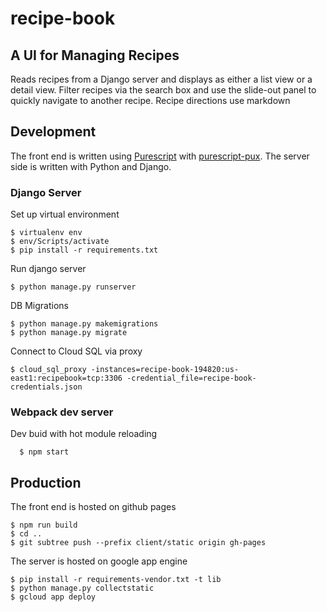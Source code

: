 # recipe-book

## A UI for Managing Recipes
Reads recipes from a Django server and displays as either a list view or a detail view.  Filter recipes via the search box and use the slide-out panel to quickly navigate to another recipe.  Recipe directions use markdown

## Development
The front end is written using [Purescript](http://www.purescript.org/) with [purescript-pux](http://purescript-pux.org/).  The server side is written with Python and Django.

### Django Server
Set up virtual environment

    $ virtualenv env
    $ env/Scripts/activate
    $ pip install -r requirements.txt

Run django server

    $ python manage.py runserver

DB Migrations

    $ python manage.py makemigrations
    $ python manage.py migrate

Connect to Cloud SQL via proxy

    $ cloud_sql_proxy -instances=recipe-book-194820:us-east1:recipebook=tcp:3306 -credential_file=recipe-book-credentials.json

### Webpack dev server
Dev buid with hot module reloading

      $ npm start

## Production
The front end is hosted on github pages

    $ npm run build
    $ cd ..
    $ git subtree push --prefix client/static origin gh-pages

The server is hosted on google app engine

    $ pip install -r requirements-vendor.txt -t lib
    $ python manage.py collectstatic
    $ gcloud app deploy
